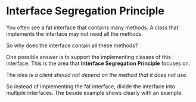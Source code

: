 # Interface Segregation Principle

You often see a fat interface that contains many methods. A class that implements the interface may not need all the methods. 

So why does the interface contain all these methods? 

One possible answer is to support the implementing classes of this interface. This is the area that **Interface Segregation Principle** focuses on.

The idea is *a client should not depend on the method that it does not use*.

So instead of implementing the fat interface, divide the interface into multiple interfaces. The beside example shows clearly with an example. 
